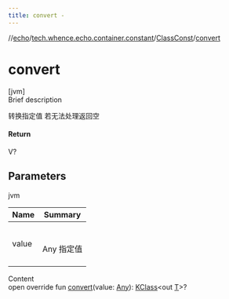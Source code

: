 ```yaml
---
title: convert -
---
```

//[echo](../../index.md)/[tech.whence.echo.container.constant](../index.md)/[ClassConst](index.md)/[convert](convert.md)



# convert  
[jvm]  
Brief description  


转换指定值 若无法处理返回空



#### Return  


V?



## Parameters  
  
jvm  
  
|  Name|  Summary| 
|---|---|
| value| <br><br>Any 指定值<br><br>
  
  
Content  
open override fun [convert](convert.md)(value: [Any](https://kotlinlang.org/api/latest/jvm/stdlib/kotlin/-any/index.html)): [KClass](https://kotlinlang.org/api/latest/jvm/stdlib/kotlin.reflect/-k-class/index.html)<out [T](index.md)>?  



